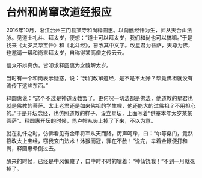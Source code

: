# 台州和尚窜改道经报应

2016年10月，浙江台州三门县某寺和尚释圆惠。以斋醮经忏为生，师从天台山法脉。见道士礼斗、拜太岁，便想：“道士可以拜太岁，我们和尚也可以搞嘛。”于是找来《太岁灵华宝忏》和《北斗经》，篡改其中文字。改星君为菩萨，天尊为佛，也邀请一帮和尚来拜太岁，自称得某高僧之传云云。

信众不辨真伪，皆叩求释圆惠为之禳解太岁。

当时有一个和尚表示疑惑，说：“我们改窜道经，是不是不太好？毕竟佛祖就没有流传下这些东西。”

释圆惠说：“这个不过是神道设教罢了。更何况一切法都是佛法，他道教的星君也就是佛教的菩萨。太上老君还是如来佛祖的学生哩，他还能大的过佛祖？不用担心的。”于是开坛念经，也仿照道教的样子，设立星坛，上面写着“供奉本年太岁某某菩萨”。释圆惠开坛的时候，毘卢帽从头上掉了下来，不以为意。

就在礼忏之时，仿佛看见有金甲将军从天而降，厉声呵斥，曰：“尔等桑门，竟然篡改太上宝经，窃我玄门法术！沐猴而冠，罪在不赦！”说完，举着金鞭便打和尚，释圆惠晕倒过去。

醒来的时候，已经是中风偏瘫了，口中时不时的嚷着：“神仙饶我！”不到一月就死掉了。
